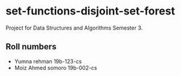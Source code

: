 #  set-functions-disjoint-set-forest

Project for Data Structures and Algorithms Semester 3.


## Roll numbers 

- Yumna rehman 19b-123-cs 
- Moiz Ahmed somoro 19b-002-cs
